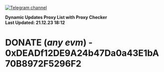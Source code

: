 [![Telegram channel](https://img.shields.io/endpoint?url=https://runkit.io/damiankrawczyk/telegram-badge/branches/master?url=https://t.me/n4z4v0d)](https://t.me/n4z4v0d) 

**Dynamic Updates Proxy List with Proxy Checker**  
**Last Updated: 21.12.23 18:12**

# DONATE (_any evm_) - 0xDEADf12DE9A24b47Da0a43E1bA70B8972F5296F2
